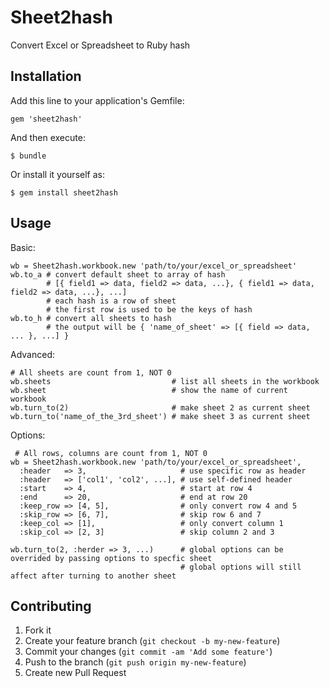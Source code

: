 # Sheet2hash

Convert Excel or Spreadsheet to Ruby hash

## Installation

Add this line to your application's Gemfile:

    gem 'sheet2hash'

And then execute:

    $ bundle

Or install it yourself as:

    $ gem install sheet2hash

## Usage

Basic:

    wb = Sheet2hash.workbook.new 'path/to/your/excel_or_spreadsheet'
    wb.to_a # convert default sheet to array of hash
            # [{ field1 => data, field2 => data, ...}, { field1 => data, field2 => data, ...}, ...]
            # each hash is a row of sheet
            # the first row is used to be the keys of hash
    wb.to_h # convert all sheets to hash
            # the output will be { 'name_of_sheet' => [{ field => data, ... }, ...] }
            
Advanced:

    # All sheets are count from 1, NOT 0
    wb.sheets                           # list all sheets in the workbook
    wb.sheet                            # show the name of current workbook
    wb.turn_to(2)                       # make sheet 2 as current sheet
    wb.turn_to('name_of_the_3rd_sheet') # make sheet 3 as current sheet

Options:

     # All rows, columns are count from 1, NOT 0
    wb = Sheet2hash.workbook.new 'path/to/your/excel_or_spreadsheet',
      :header   => 3,                     # use specific row as header 
      :header   => ['col1', 'col2', ...], # use self-defined header
      :start    => 4,                     # start at row 4
      :end      => 20,                    # end at row 20
      :keep_row => [4, 5],                # only convert row 4 and 5
      :skip_row => [6, 7],                # skip row 6 and 7
      :keep_col => [1],                   # only convert column 1
      :skip_col => [2, 3]                 # skip column 2 and 3
      
    wb.turn_to(2, :herder => 3, ...)      # global options can be overrided by passing options to specfic sheet
                                          # global options will still affect after turning to another sheet
      

## Contributing

1. Fork it
2. Create your feature branch (`git checkout -b my-new-feature`)
3. Commit your changes (`git commit -am 'Add some feature'`)
4. Push to the branch (`git push origin my-new-feature`)
5. Create new Pull Request
